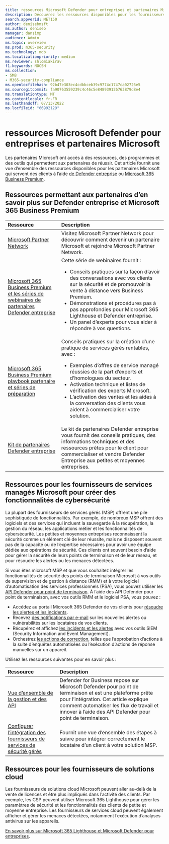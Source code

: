 ```yaml
---
title: ressources Microsoft Defender pour entreprises et partenaires Microsoft
description: Découvrez les ressources disponibles pour les fournisseurs de services gérés et les Microsoft Defender pour entreprises.
search.appverid: MET150
author: denisebmsft
ms.author: deniseb
manager: dansimp
audience: Admin
ms.topic: overview
ms.prod: m365-security
ms.technology: mdb
ms.localizationpriority: medium
ms.reviewer: shlomiakirav
f1.keywords: NOCSH
ms.collection:
- SMB
- M365-security-compliance
ms.openlocfilehash: 92b47e303ec4cdbbceb39c9774c1747ca02726e5
ms.sourcegitcommit: fa90763559239c4c46c5e848939126763879d8e4
ms.translationtype: MT
ms.contentlocale: fr-FR
ms.lasthandoff: 07/13/2022
ms.locfileid: "66992129"
---
```

# <a name="microsoft-defender-for-business-and-microsoft-partner-resources"></a>ressources Microsoft Defender pour entreprises et partenaires Microsoft

Les partenaires Microsoft ont accès à des ressources, des programmes et des outils qui permettent aux partenaires de réussir. Cet article fournit une vue d’ensemble des ressources disponibles pour les partenaires Microsoft qui servent des clients à l’aide [de Defender entreprise](mdb-overview.md) ou [Microsoft 365 Business Premium](../../business-premium/index.md).

## <a name="resources-for-partners-to-learn-about-defender-for-business-and-microsoft-365-business-premium"></a>Ressources permettant aux partenaires d’en savoir plus sur Defender entreprise et Microsoft 365 Business Premium

| Ressource | Description |
|:---|:---|
| [Microsoft Partner Network](https://partner.microsoft.com) | Visitez Microsoft Partner Network pour découvrir comment devenir un partenaire Microsoft et rejoindre Microsoft Partner Network. |
| [Microsoft 365 Business Premium et les séries de webinaires de partenaires Defender entreprise](https://aka.ms/M365MDBseries) | Cette série de webinaires fournit : <ul><li>Conseils pratiques sur la façon d’avoir des conversations avec vos clients sur la sécurité et de promouvoir la vente à distance vers Business Premium. </li><li>Démonstrations et procédures pas à pas approfondies pour Microsoft 365 Lighthouse et Defender entreprise. </li><li>Un panel d’experts pour vous aider à répondre à vos questions.</li></ul>   |
| [Microsoft 365 Business Premium playbook partenaire et séries de préparation](https://aka.ms/M365BPPartnerPlaybook) |  Conseils pratiques sur la création d’une pratique de services gérés rentables, avec : <ul><li>Exemples d’offres de service managé réussies de la part d’experts et d’homologues du secteur. </li><li>Activation technique et listes de vérification des experts Microsoft. </li><li>L’activation des ventes et les aides à la conversation des clients vous aident à commercialiser votre solution. </li></ul> |
| [Kit de partenaires Defender entreprise](https://aka.ms/MDBPartnerKit) | Le kit de partenaires Defender entreprise vous fournit des conseils pratiques, des informations techniques et des ressources prêtes pour le client pour commercialiser et vendre Defender Entreprise aux petites et moyennes entreprises.  |

## <a name="resources-for-microsoft-managed-service-providers-to-build-cybersecurity-capabilities"></a>Ressources pour les fournisseurs de services managés Microsoft pour créer des fonctionnalités de cybersécurité

La plupart des fournisseurs de services gérés (MSP) offrent une pile sophistiquée de fonctionnalités. Par exemple, de nombreux MSP offrent des logiciels et des services qui incluent la sauvegarde & la récupération, la gestion du réseau, les applications métier et les fonctionnalités de cybersécurité. Les petites et moyennes entreprises reconnaissent la sécurité comme un élément clé de leur réussite, mais ne disposent souvent pas de la capacité ou de l’expertise nécessaires pour avoir une équipe dédiée aux opérations de sécurité. Ces clients ont souvent besoin d’aide pour gérer la sécurité de leurs points de terminaison et de leur réseau, et pour résoudre les alertes ou les menaces détectées.

Si vous êtes microsoft MSP et que vous souhaitez intégrer les fonctionnalités de sécurité des points de terminaison Microsoft à vos outils de supervision et de gestion à distance (RMM) et à votre logiciel d’automatisation des services professionnels (PSA), vous pouvez utiliser les [API Defender pour point de terminaison](../defender-endpoint/management-apis.md). À l’aide des API Defender pour point de terminaison, avec vos outils RMM et le logiciel PSA, vous pouvez :

- Accédez au portail Microsoft 365 Defender de vos clients pour [résoudre les alertes et les incidents](mdb-respond-mitigate-threats.md).
- Recevez [des notifications par e-mail](mdb-email-notifications.md) sur les nouvelles alertes ou vulnérabilités sur les locataires de vos clients.
- Récupérez et affichez [les incidents et les alertes](mdb-view-manage-incidents.md) avec vos outils SIEM (Security Information and Event Management).
- Orchestrez [les actions de correction](mdb-review-remediation-actions.md), telles que l’approbation d’actions à la suite d’enquêtes automatisées ou l’exécution d’actions de réponse manuelles sur un appareil.

Utilisez les ressources suivantes pour en savoir plus :

| Ressource | Description |
|:---|:---|
| [Vue d’ensemble de la gestion et des API](../defender-endpoint/management-apis.md) | Defender for Business repose sur Microsoft Defender pour point de terminaison et est une plateforme prête pour l’intégration. Cet article explique comment automatiser les flux de travail et innover à l’aide des API Defender pour point de terminaison. |
| [Configurer l’intégration des fournisseurs de services de sécurité gérés](../defender-endpoint/configure-mssp-support.md) | Fournit une vue d’ensemble des étapes à suivre pour intégrer correctement le locataire d’un client à votre solution MSP. |

## <a name="resources-for-cloud-solution-providers"></a>Ressources pour les fournisseurs de solutions cloud

Les fournisseurs de solutions cloud Microsoft peuvent aller au-delà de la vente de licences et être plus impliqués dans l’activité des clients. Par exemple, les CSP peuvent utiliser Microsoft 365 Lighthouse pour gérer les paramètres de sécurité et les fonctionnalités des clients de petite et moyenne entreprise. Les fournisseurs de services cloud peuvent également afficher et gérer les menaces détectées, notamment l’exécution d’analyses antivirus sur les appareils.

[En savoir plus sur Microsoft 365 Lighthouse et Microsoft Defender pour entreprises](mdb-lighthouse-integration.md).
